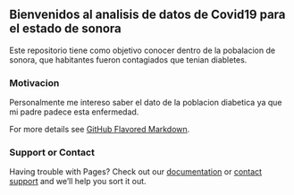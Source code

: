 ## Bienvenidos al analisis de datos de Covid19 para  el estado de sonora

Este repositorio tiene como objetivo conocer dentro de la pobalacion de sonora, que habitantes fueron contagiados que tenian diabletes.

### Motivacion

Personalmente me intereso saber el dato de la poblacion diabetica ya que mi padre padece esta enfermedad.



For more details see [GitHub Flavored Markdown](https://guides.github.com/features/mastering-markdown/).



### Support or Contact

Having trouble with Pages? Check out our [documentation](https://docs.github.com/categories/github-pages-basics/) or [contact support](https://support.github.com/contact) and we’ll help you sort it out.
